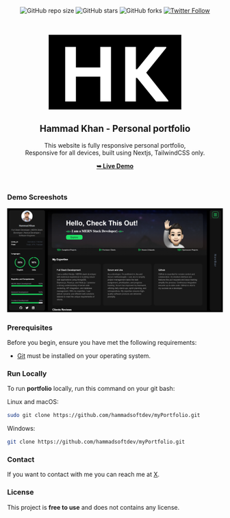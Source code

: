 <div align="center">
  
  ![GitHub repo size](https://img.shields.io/github/repo-size/hammadsoftdev/myPortfolio)
  ![GitHub stars](https://img.shields.io/github/stars/hammadsoftdev/myPortfolio?style=social)
  ![GitHub forks](https://img.shields.io/github/forks/hammadsoftdev/myPortfolio?style=social)
  [![Twitter Follow](https://img.shields.io/twitter/follow/ihamamdk?style=social)](https://twitter.com/intent/follow?screen_name=ihammadkp)

  <br />
  <br />
  
  <img src="./public/readme-images/hk.png" />

  <h2 align="center">Hammad Khan - Personal portfolio</h2>

This website is fully responsive personal portfolio, <br />Responsive for all devices, built using Nextjs, TailwindCSS only.

<a href="/"><strong>➥ Live Demo</strong></a>

</div>

<br />

### Demo Screeshots

![Hammad Portfolio Desktop Demo](./public/readme-images/portfolio.png "Desktop Demo")

### Prerequisites

Before you begin, ensure you have met the following requirements:

- [Git](https://git-scm.com/downloads "Download Git") must be installed on your operating system.

### Run Locally

To run **portfolio** locally, run this command on your git bash:

Linux and macOS:

```bash
sudo git clone https://github.com/hammadsoftdev/myPortfolio.git
```

Windows:

```bash
git clone https://github.com/hammadsoftdev/myPortfolio.git
```

### Contact

If you want to contact with me you can reach me at [X](https://www.x.com/ihammadkp).

### License

This project is **free to use** and does not contains any license.
